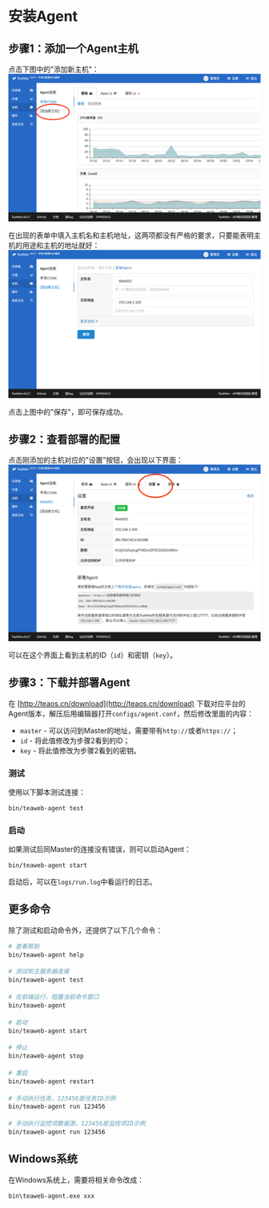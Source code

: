 # 安装Agent
## 步骤1：添加一个Agent主机
点击下图中的"添加新主机"：
![install1.png](install1.png)

在出现的表单中填入主机名和主机地址，这两项都没有严格的要求，只要能表明主机的用途和主机的地址就好：
![install2.png](install2.png)

点击上图中的"保存"，即可保存成功。

## 步骤2：查看部署的配置
点击刚添加的主机对应的"设置"按钮，会出现以下界面：
![install3.png](install3.png)

可以在这个界面上看到主机的ID（`id`）和密钥（`key`）。

## 步骤3：下载并部署Agent
在 [http://teaos.cn/download](http://teaos.cn/download) 下载对应平台的Agent版本，解压后用编辑器打开`configs/agent.conf`，然后修改里面的内容：
* `master` - 可以访问到Master的地址，需要带有`http://`或者`https://`；
* `id` - 将此值修改为步骤2看到的ID；
* `key` - 将此值修改为步骤2看到的密钥。

### 测试
使用以下脚本测试连接：
~~~bash
bin/teaweb-agent test
~~~

### 启动
如果测试后同Master的连接没有错误，则可以启动Agent：
~~~bash
bin/teaweb-agent start
~~~

启动后，可以在`logs/run.log`中看运行的日志。

## 更多命令
除了测试和启动命令外，还提供了以下几个命令：
~~~bash
# 查看帮助
bin/teaweb-agent help

# 测试和主服务器连接
bin/teaweb-agent test

# 在前端运行，阻塞当前命令窗口
bin/teaweb-agent 

# 启动
bin/teaweb-agent start

# 停止
bin/teaweb-agent stop

# 重启
bin/teaweb-agent restart 

# 手动执行任务，123456是任务ID示例
bin/teaweb-agent run 123456

# 手动执行监控项数据源，123456是监控项ID示例
bin/teaweb-agent run 123456
~~~

## Windows系统
在Windows系统上，需要将相关命令改成：
~~~bash
bin\teaweb-agent.exe xxx
~~~